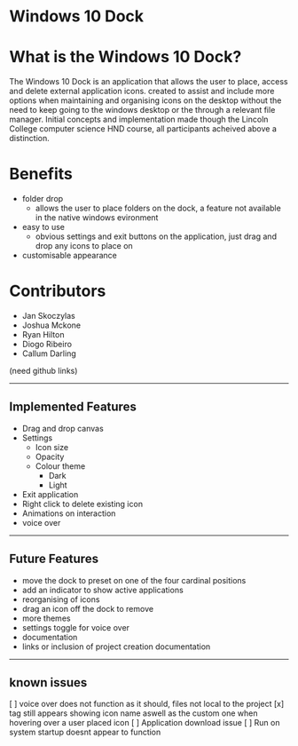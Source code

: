 # Windows 10 Dock

# What is the Windows 10 Dock? 

The Windows 10 Dock is an application that allows the user to place, access and delete external application icons.
created to assist and include more options when maintaining and organising icons on the desktop without the need to keep going to the windows desktop or the through a relevant file manager.
Initial concepts and implementation made though the Lincoln College computer science HND course, all participants acheived above a distinction.

# Benefits

- folder drop
  - allows the user to place folders on the dock, a feature not available in the native windows evironment
- easy to use
  - obvious settings and exit buttons on the application, just drag and drop any icons to place on
- customisable appearance

# Contributors

- Jan Skoczylas
- Joshua Mckone
- Ryan Hilton
- Diogo Ribeiro
- Callum Darling

(need github links)

----------------------
 Implemented Features		
----------------------

- Drag and drop canvas
- Settings
  - Icon size
  - Opacity
  - Colour theme
    - Dark
    - Light
- Exit application
- Right click to delete existing icon
- Animations on interaction
- voice over 

-----------------
 Future Features			
-----------------

- move the dock to preset on one of the four cardinal positions
- add an indicator to show active applications
- reorganising of icons
- drag an icon off the dock to remove
- more themes
- settings toggle for voice over
- documentation
- links or inclusion of project creation documentation

---------------
 known issues 
---------------
[ ] voice over does not function as it should, files not local to the project
[x] tag still appears showing icon name aswell as the custom one when hovering over a user placed icon
[ ] Application download issue
[ ] Run on system startup doesnt appear to function